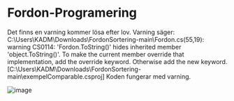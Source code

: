 # Fordon-Programering
Det finns en varning kommer lösa efter lov.
Varning säger:
C:\Users\KADM\Downloads\FordonSortering-main\Fordon.cs(55,19): warning CS0114: 'Fordon.ToString()' hides inherited member 'object.ToString()'. To make the current member override that implementation, add the override keyword. Otherwise add the new keyword. [C:\Users\KADM\Downloads\FordonSortering-main\exempelComparable.csproj]
Koden fungerar med varning.

![image](https://user-images.githubusercontent.com/69970517/154479175-5d3a7548-573f-46f6-8d61-2d6d1a3a03c9.png)
